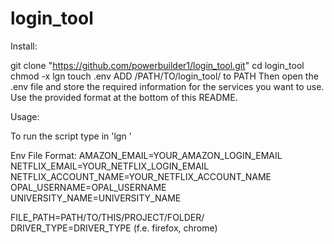 # login_tool

Install:

  git clone "https://github.com/powerbuilder1/login_tool.git"
  cd login_tool
  chmod -x lgn
  touch .env
  ADD /PATH/TO/login_tool/ to PATH
  Then open the .env file and store the required information for the services you want to use. Use the provided format at the   bottom of this README.

Usage:

  To run the script type in 'lgn <name of the service you want to login>'

Env File Format:
  AMAZON_EMAIL=YOUR_AMAZON_LOGIN_EMAIL
  NETFLIX_EMAIL=YOUR_NETFLIX_LOGIN_EMAIL
  NETFLIX_ACCOUNT_NAME=YOUR_NETFLIX_ACCOUNT_NAME
  OPAL_USERNAME=OPAL_USERNAME
  UNIVERSITY_NAME=UNIVERSITY_NAME
  
  FILE_PATH=PATH/TO/THIS/PROJECT/FOLDER/
  DRIVER_TYPE=DRIVER_TYPE (f.e. firefox, chrome)
